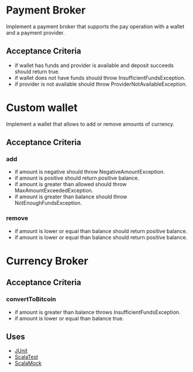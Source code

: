 # Payment Broker

Implement a payment broker that supports the pay operation with a wallet and a payment provider.


## Acceptance Criteria

* if wallet has funds and provider is available and deposit succeeds should return true.
* if wallet does not have funds should throw InsufficientFundsException.
* if provider is not available should throw ProviderNotAvailableException.


# Custom wallet

Implement a wallet that allows to add or remove amounts of currency.

## Acceptance Criteria

### add

* if amount is negative should throw NegativeAmountException.
* if amount is positive should return positive balance.
* if amount is greater than allowed should throw MaxAmountExceededException.
* if amount is greater than balance should throw NotEnoughFundsException.

### remove

* if amount is lower or equal than balance should return positive balance.
* if amount is lower or equal than balance should return positive balance.


# Currency Broker

## Acceptance Criteria

### convertToBitcoin

* if amount is greater than balance throws InsufficientFundsException.
* if amount is lower or equal than balance true.

## Uses

* [JUnit](https://junit.org/junit4/)
* [ScalaTest](http://www.scalatest.org/)
* [ScalaMock](https://scalamock.org/)